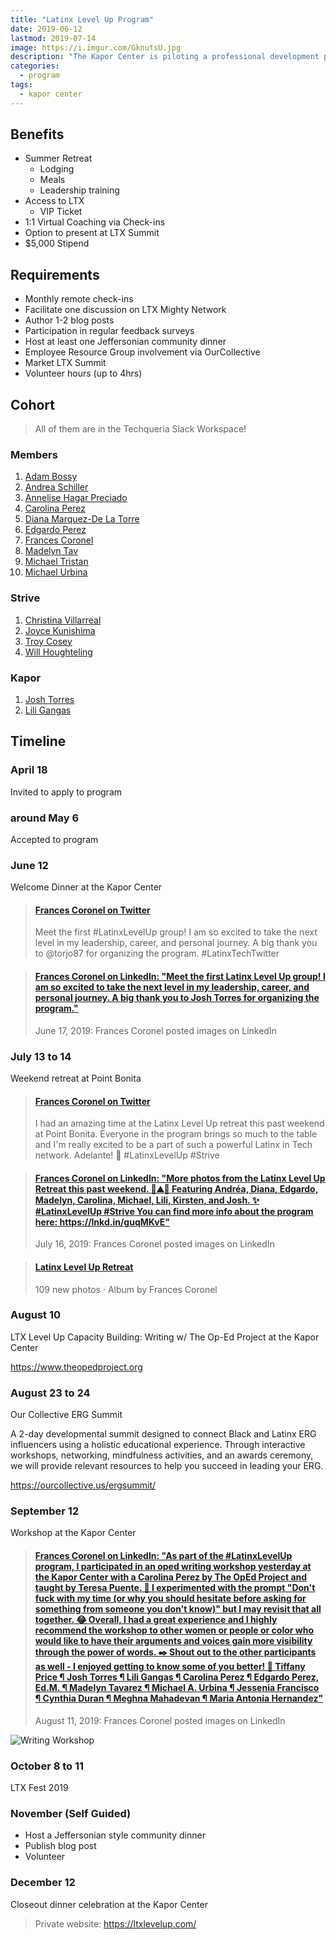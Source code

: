 ```yaml
---
title: "Latinx Level Up Program"
date: 2019-06-12
lastmod: 2019-07-14
image: https://i.imgur.com/GknutsU.jpg
description: "The Kapor Center is piloting a professional development program for 10 Latinx Leaders. I am in the inaugural cohort."
categories:
  - program
tags:
  - kapor center
---
```


## Benefits

- Summer Retreat
  - Lodging
  - Meals
  - Leadership training
- Access to LTX
  - VIP Ticket
- 1:1 Virtual Coaching via Check-ins
- Option to present at LTX Summit
- $5,000 Stipend

## Requirements

- Monthly remote check-ins
- Facilitate one discussion on LTX Mighty Network
- Author 1-2 blog posts
- Participation in regular feedback surveys
- Host at least one Jeffersonian community dinner
- Employee Resource Group involvement via OurCollective
- Market LTX Summit
- Volunteer hours (up to 4hrs)

## Cohort

> All of them are in the Techqueria Slack Workspace!

### Members

1. [Adam Bossy](https://www.linkedin.com/in/adambossy)
2. [Andrea Schiller](https://www.linkedin.com/in/agschiller)
3. [Annelise Hagar Preciado](https://www.linkedin.com/in/annelisehagar)
4. [Carolina Perez](https://www.linkedin.com/in/cpereza)
5. [Diana Marquez-De La Torre](https://www.linkedin.com/in/dmarquezdlt)
6. [Edgardo Perez](https://www.linkedin.com/in/edgardorperez/)
7. [Frances Coronel](https://www.linkedin.com/in/fvcproductions/)
8. [Madelyn Tav](https://www.linkedin.com/in/madelyntavarez)
9. [Michael Tristan](https://www.linkedin.com/in/mtristan)
10. [Michael Urbina](https://www.linkedin.com/in/michaelurbina)

### Strive

1. [Christina Villarreal](https://www.linkedin.com/in/christina-villarreal-ph-d-8259255/)
2. [Joyce Kunishima](https://www.linkedin.com/in/joycekkunishima)
3. [Troy Cosey](https://www.linkedin.com/in/troycosey)
4. [Will Houghteling](https://www.linkedin.com/in/will-houghteling-3b956710)

### Kapor

1. [Josh Torres](https://www.linkedin.com/in/joshtorres)
2. [Lili Gangas](https://www.linkedin.com/in/liligangas)

## Timeline

### April 18

Invited to apply to program

### around May 6

Accepted to program

### June 12

Welcome Dinner at the Kapor Center

<blockquote class="embedly-card"><h4><a href="https://twitter.com/fvcproductions/status/1140695809413042177">Frances Coronel on Twitter</a></h4><p>Meet the first #LatinxLevelUp group! I am so excited to take the next level in my leadership, career, and personal journey. A big thank you to @torjo87 for organizing the program. #LatinxTechTwitter</p></blockquote>
<script async src="//cdn.embedly.com/widgets/platform.js" charset="UTF-8"></script>

<blockquote class="embedly-card"><h4><a href="https://www.linkedin.com/feed/update/urn:li:activity:6546461526218412032">Frances Coronel on LinkedIn: "Meet the first Latinx Level Up group! I am so excited to take the next level in my leadership, career, and personal journey. A big thank you to Josh Torres for organizing the program."</a></h4><p>June 17, 2019: Frances Coronel posted images on LinkedIn</p></blockquote>
<script async src="//cdn.embedly.com/widgets/platform.js" charset="UTF-8"></script>

### July 13 to 14

Weekend retreat at Point Bonita

<blockquote class="embedly-card"><h4><a href="https://twitter.com/fvcproductions/status/1150916985271832576">Frances Coronel on Twitter</a></h4><p>I had an amazing time at the Latinx Level Up retreat this past weekend at Point Bonita. Everyone in the program brings so much to the table and I'm really excited to be a part of such a powerful Latinx in Tech network. Adelante! 💛 #LatinxLevelUp #Strive</p></blockquote>
<script async src="//cdn.embedly.com/widgets/platform.js" charset="UTF-8"></script>

<blockquote class="embedly-card"><h4><a href="https://www.linkedin.com/feed/update/urn:li:activity:6556713124978917376">Frances Coronel on LinkedIn: "More photos from the Latinx Level Up Retreat this past weekend. 🌳⛰️🌉 Featuring Andréa, Diana, Edgardo, Madelyn, Carolina, Michael, Lili, Kirsten, and Josh. ✨ #LatinxLevelUp #Strive You can find more info about the program here: https://lnkd.in/guqMKvE"</a></h4><p>July 16, 2019: Frances Coronel posted images on LinkedIn</p></blockquote>
<script async src="//cdn.embedly.com/widgets/platform.js" charset="UTF-8"></script>

<blockquote class="embedly-card"><h4><a href="https://photos.app.goo.gl/9S9449SCXk2sAPPR8">Latinx Level Up Retreat</a></h4><p>109 new photos · Album by Frances Coronel</p></blockquote>
<script async src="//cdn.embedly.com/widgets/platform.js" charset="UTF-8"></script>

### August 10

LTX Level Up Capacity Building: Writing w/ The Op-Ed Project at the Kapor Center

https://www.theopedproject.org

### August 23 to 24

Our Collective ERG Summit

A 2-day developmental summit designed to connect Black and Latinx ERG influencers using a holistic educational experience. Through interactive workshops, networking, mindfulness activities, and an awards ceremony, we will provide relevant resources to help you succeed in leading your ERG.

https://ourcollective.us/ergsummit/

### September 12

Workshop at the Kapor Center

<blockquote class="embedly-card"><h4><a href="https://www.linkedin.com/feed/update/urn:li:activity:6566359588906639360/">Frances Coronel on LinkedIn: "As part of the #LatinxLevelUp program, I participated in an oped writing workshop yesterday at the Kapor Center with a Carolina Perez by The OpEd Project and taught by Teresa Puente. 📝 I experimented with the prompt "Don't fuck with my time (or why you should hesitate before asking for something from someone you don't know)" but I may revisit that all together. 😂 Overall, I had a great experience and I highly recommend the workshop to other women or people or color who would like to have their arguments and voices gain more visibility through the power of words. ✒️ Shout out to the other participants as well - I enjoyed getting to know some of you better! 💛 Tiffany Price ¶ Josh Torres ¶ Lili Gangas ¶ Carolina Perez ¶ Edgardo Perez, Ed.M. ¶ Madelyn Tavarez ¶ Michael A. Urbina ¶ Jessenia Francisco ¶ Cynthia Duran ¶ Meghna Mahadevan ¶ Maria Antonia Hernandez"</a></h4><p>August 11, 2019: Frances Coronel posted images on LinkedIn</p></blockquote>
<script async src="//cdn.embedly.com/widgets/platform.js" charset="UTF-8"></script>

![Writing Workshop](https://i.imgur.com/XAnxiQX.jpg)

### October 8 to 11

LTX Fest 2019

### November (Self Guided)

- Host a Jeffersonian style community dinner
- Publish blog post
- Volunteer

### December 12

Closeout dinner celebration at the Kapor Center

> Private website: https://ltxlevelup.com/
